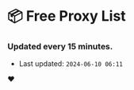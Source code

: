 # :package: Free Proxy List
### Updated every 15 minutes.

- Last updated: `2024-06-10 06:11`

:heart:
